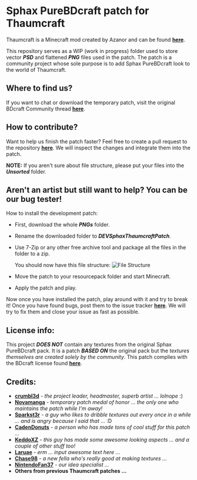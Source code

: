# Sphax PureBDcraft patch for Thaumcraft
Thaumcraft is a Minecraft mod created by Azanor and can be found [__here__](http://www.minecraftforum.net/forums/mapping-and-modding/minecraft-mods/1292130).

This repository serves as a WIP (work in progress) folder used to store vector __*PSD*__ and flattened __*PNG*__ files used in the patch. The patch is a community project whose sole purpose is to add Sphax PureBDcraft look to the world of Thaumcraft.

## Where to find us?
If you want to chat or download the temporary patch, visit the original BDcraft Community thread [__here__](http://bdcraft.net/community/pbdc-patches-wip/thaumcraft-the-new-era-magic-t1114.html).

## How to contribute?
Want to help us finish the patch faster? Feel free to create a pull request to the repository [__here__](https://github.com/crumbl3d/Sphax-Thaumcraft-Patch/pulls). We will inspect the changes and integrate them into the patch.

__NOTE:__ If you aren't sure about file structure, please put your files into the __*Unsorted*__ folder.

## Aren't an artist but still want to help? You can be our bug tester!
How to install the development patch:
 * First, download the whole __*PNGs*__ folder. 
 * Rename the downloaded folder to __*DEVSphaxThaumcraftPatch*__.
 * Use 7-Zip or any other free archive tool and package all the files in the folder to a zip.
 
   You should now have this file structure:
   ![File Structure](http://i.imgur.com/TLpEZzx.png)
   
 * Move the patch to your resourcepack folder and start Minecraft.
 * Apply the patch and play.

Now once you have installed the patch, play around with it and try to break it! Once you have found bugs, post them to the issue tracker [__here__](https://github.com/crumbl3d/sphax-thaumcraft-patch/issues). We will try to fix them and close your issue as fast as possible.

## License info:
This project __*DOES NOT*__ contain any textures from the original Sphax PureBDcraft pack. It is a patch __*BASED ON*__ the original pack but the *textures themselves are created solely by the community*. This patch complies with the BDcraft license found [__here__](http://bdcraft.net/license-terms-of-use).

## Credits:
 * [__crumbl3d__](http://bdcraft.net/community/member/crumbl3d/) - *the project leader, headmaster, superb artist ... lolnope* :)
 * [__Novamanga__](http://bdcraft.net/community/member/Novamanga/) - *temporary patch medal of honor ... the only one who maintains the patch while I'm away!*
 * [__Sparkst3r__](http://bdcraft.net/community/member/Sparkst3r/) - *a guy who likes to dribble textures out every once in a while ... and is angry because I said that ...* :D
 * [__CadenDonuts__](http://bdcraft.net/community/member/CadenDonuts/) - *a person who has made tons of cool stuff for this patch ...*
 * [__KeddoXZ__](http://bdcraft.net/community/member/KeddoXZ/) - *this guy has made some awesome looking aspects ... and a couple of other stuff too!*
 * [__Laruae__](http://bdcraft.net/community/member/Laruae/) - *erm ... input awesome text here ...*
 * [__Chase98__](http://bdcraft.net/community/member/Chase98/) - *a new fella who's really good at making textures ...*
 * [__NintendoFan37__](http://bdcraft.net/community/member/NintendoFan37/) - *our idea specialist ...*
 * __Others from previous Thaumcraft patches ...__
